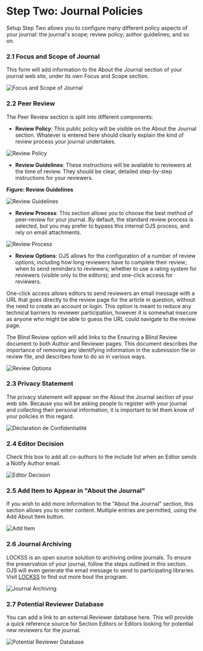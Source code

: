 # Step Two: Journal Policies

Setup Step Two allows you to configure many different policy aspects of your journal: the journal's scope; review policy; author guidelines; and so on.


### 2.1 Focus and Scope of Journal



This form will add information to the About the Journal section of your journal web site, under its own Focus and Scope section.




![Focus and Scope of Journal](images/chapter5/five_steps/focus_scope.png)



### 2.2 Peer Review


The Peer Review section is split into different components:

* **Review Policy**: This public policy will be visible on the About the Journal section. Whatever is entered here should clearly explain the kind of review process your journal undertakes.



![Review Policy](images/chapter5/five_steps/peer_review.png)


* **Review Guidelines**: These instructions will be available to reviewers at the time of review. They should be clear, detailed step-by-step instructions for your reviewers.

**Figure: Review Guidelines**


![Review Guidelines](images/chapter5/five_steps/guidelines.png)



* **Review Process**: This section allows you to choose the best method of peer-review for your journal. By default, the standard review process is selected, but you may prefer to bypass this internal OJS process, and rely on email attachments.




![Review Process](images/chapter5/five_steps/process.png)


* **Review Options**: OJS allows for the configuration of a number of review options, including how long reviewers have to complete their review; when to send reminders to reviewers; whether to use a rating system for reviewers (visible only to the editors); and one-click access for reviewers.

One-click access allows editors to send reviewers an email message with a URL that goes directly to the review page for the article in question, without the need to create an account or login. This option is meant to reduce any technical barriers to reviewer participation, however it is somewhat insecure as anyone who might be able to guess the URL could navigate to the review page.

The Blind Review option will add links to the Ensuring a Blind Review document to both Author and Reviewer pages. This document describes the importance of removing any identifying information in the submission file or review file, and describes how to do so in various ways.



![Review Options](images/chapter5/five_steps/options.png)



### 2.3 Privacy Statement



The privacy statement will appear on the About the Journal section of your web site. Because you will be asking people to register with your journal and collecting their personal information, it is important to let them know of your policies in this regard.



![Déclaration de Confidentialité](images/chapter5/five_steps/privacy.png)


### 2.4 Editor Decision



Check this box to add all co-authors to the include list when an Editor sends a Notify Author email.


![Editor Decision](images/chapter5/five_steps/editor_decision.png)




### 2.5 Add Item to Appear in "About the Journal"



If you wish to add more information to the "About the Journal" section, this section allows you to enter content. Multiple entries are permitted, using the Add About Item button.



![Add Item](images/chapter5/five_steps/add_item.png)



### 2.6 Journal Archiving



LOCKSS is an open source solution to archiving online journals. To ensure the preservation of your journal, follow the steps outlined in this section. OJS will even generate the email message to send to participating libraries. Visit [LOCKSS](http://www.lockss.org/) to find out more bout the program.



![Journal Archiving](images/chapter5/five_steps/archiving.png)



### 2.7 Potential Reviewer Database



You can add a link to an external Reviewer database here. This will provide a quick reference source for Section Editors or Editors looking for potential new reviewers for the journal.



![Potential Reviewer Database](images/chapter5/five_steps/reviewer_database.png)
